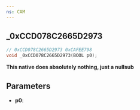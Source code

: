 ```yaml
---
ns: CAM
---
```

## _0xCCD078C2665D2973

```c
// 0xCCD078C2665D2973 0xCAFEE798
void _0xCCD078C2665D2973(BOOL p0);
```

**This native does absolutely nothing, just a nullsub**

## Parameters
* **p0**: 

